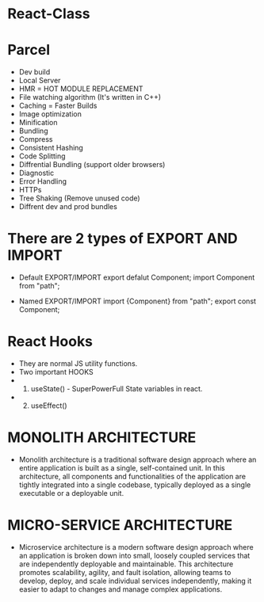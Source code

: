 # React-Class

# Parcel

- Dev build
- Local Server
- HMR = HOT MODULE REPLACEMENT
- File watching algorithm (It's written in C++)
- Caching = Faster Builds
- Image optimization
- Minification
- Bundling
- Compress
- Consistent Hashing
- Code Splitting
- Diffrential Bundling (support older browsers)
- Diagnostic
- Error Handling
- HTTPs
- Tree Shaking (Remove unused code)
- Diffrent dev and prod bundles

# There are 2 types of EXPORT AND IMPORT

- Default EXPORT/IMPORT
  export defalut Component;
  import Component from "path";

- Named EXPORT/IMPORT
  import {Component} from "path";
  export const Component;

# React Hooks

- They are normal JS utility functions.
- Two important HOOKS
- 1. useState() - SuperPowerFull State variables in react.
- 2. useEffect()

# MONOLITH ARCHITECTURE

- Monolith architecture is a traditional software design approach where an entire application is built as a single, self-contained unit. In this architecture, all components and functionalities of the application are tightly integrated into a single codebase, typically deployed as a single executable or a deployable unit.

# MICRO-SERVICE ARCHITECTURE

- Microservice architecture is a modern software design approach where an application is broken down into small, loosely coupled services that are independently deployable and maintainable. This architecture promotes scalability, agility, and fault isolation, allowing teams to develop, deploy, and scale individual services independently, making it easier to adapt to changes and manage complex applications.
